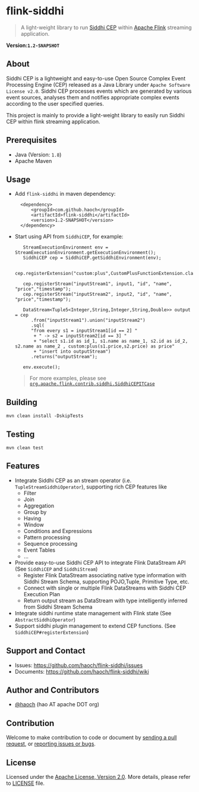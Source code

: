 flink-siddhi
============

> A light-weight library to run [Siddhi CEP](https://github.com/wso2/siddhi) within [Apache Flink](https://github.com/apache/flink) streaming application.

__Version:`1.2-SNAPSHOT`__

## About

Siddhi CEP is a lightweight and easy-to-use Open Source Complex Event Processing Engine (CEP) released as a Java Library under `Apache Software License v2.0`. 
Siddhi CEP processes events which are generated by various event sources, analyses them and notifies appropriate complex events according to the user specified queries. 

This project is mainly to provide a light-weight library to easily run Siddhi CEP within flink streaming application.

## Prerequisites
* Java (Version: `1.8`)
* Apache Maven

## Usage

* Add `flink-siddhi` in maven dependency:

		<dependency>
			<groupId>com.github.haoch</groupId>
			<artifactId>flink-siddhi</artifactId>
			<version>1.2-SNAPSHOT</version>
		</dependency>
 
* Start using API from `SiddhiCEP`, for example:

	     StreamExecutionEnvironment env = StreamExecutionEnvironment.getExecutionEnvironment();
	     SiddhiCEP cep = SiddhiCEP.getSiddhiEnvironment(env);
	    
	     cep.registerExtension("custom:plus",CustomPlusFunctionExtension.class);
	    
	     cep.registerStream("inputStream1", input1, "id", "name", "price","timestamp");
	     cep.registerStream("inputStream2", input2, "id", "name", "price","timestamp");
	    
	     DataStream<Tuple5<Integer,String,Integer,String,Double>> output = cep
	     	.from("inputStream1").union("inputStream2")
	     	.sql( 
	     	"from every s1 = inputStream1[id == 2] "
    		 + " -> s2 = inputStream2[id == 3] "
    		 + "select s1.id as id_1, s1.name as name_1, s2.id as id_2, s2.name as name_2 , custom:plus(s1.price,s2.price) as price"
    		 + "insert into outputStream")
	    	.returns("outputStream");
	    
	     env.execute();
     
  > For more examples, please see [`org.apache.flink.contrib.siddhi.SiddhiCEPITCase`](https://github.com/haoch/flink-siddhi/blob/master/src/test/java/org/apache/flink/contrib/siddhi/SiddhiCEPITCase.java)
  
## Building

   	mvn clean install -DskipTests
   
## Testing

   	mvn clean test

## Features

* Integrate Siddhi CEP as an stream operator (i.e. `TupleStreamSiddhiOperator`), supporting rich CEP features like
  * Filter
  * Join
  * Aggregation
  * Group by
  * Having
  * Window
  * Conditions and Expressions
  * Pattern processing
  * Sequence processing
  * Event Tables
  * ...
* Provide easy-to-use Siddhi CEP API to integrate Flink DataStream API (See `SiddhiCEP` and `SiddhiStream`)
  * Register Flink DataStream associating native type information with Siddhi Stream Schema, supporting POJO,Tuple, Primitive Type, etc.
  * Connect with single or multiple Flink DataStreams with Siddhi CEP Execution Plan
  * Return output stream as DataStream with type intelligently inferred from Siddhi Stream Schema
* Integrate siddhi runtime state management with Flink state (See `AbstractSiddhiOperator`)
* Support siddhi plugin management to extend CEP functions. (See `SiddhiCEP#registerExtension`)
     
## Support and Contact
* Issues: https://github.com/haoch/flink-siddhi/issues
* Documents: https://github.com/haoch/flink-siddhi/wiki

## Author and Contributors

* [@haoch](http://github.com/haoch) (hao AT apache DOT org)

## Contribution

Welcome to make contribution to code or document by [sending a pull request](https://github.com/haoch/flink-siddhi/pulls), or [reporting issues or bugs](https://github.com/haoch/flink-siddhi/issues).

## License

Licensed under the [Apache License, Version 2.0](http://www.apache.org/licenses/LICENSE-2.0). More details, please refer to [LICENSE](LICENSE) file.
